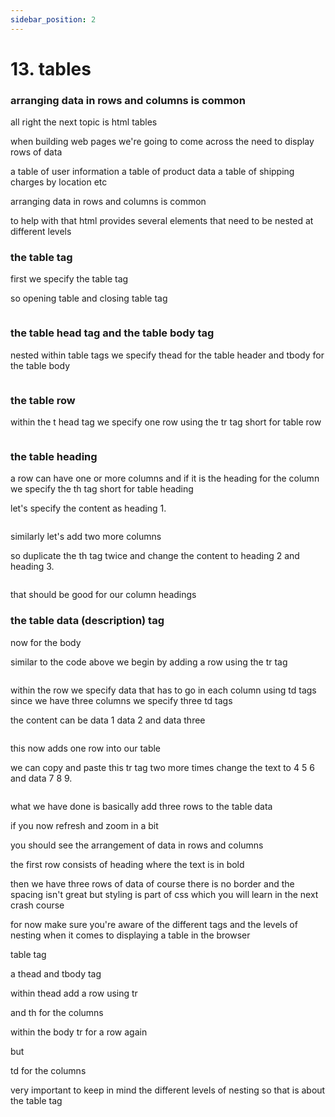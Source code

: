 ```yaml
---
sidebar_position: 2
---
```


# 13. tables

### arranging data in rows and columns is common

all right the next topic is html tables

when building web pages we're going to
come across the need to display rows of data

a table of user information a table of
product data a table of shipping charges by location etc

arranging data in rows and columns is common

to help with that html provides several
elements that need to be nested at different levels

### the table tag

first we specify the table tag

so opening table
and closing table tag

```html

```

### the table head tag and the table body tag

nested within table tags we specify thead for the table header and tbody
for the table body

```html

```

### the table row

within the t head tag we specify one row using the tr tag
short for table row

```html

```

### the table heading

a row can have one or more columns
and if it is the heading for the column we specify the th tag
short for table heading

let's specify the content as heading 1.

```html

```

similarly let's add two more columns

so duplicate the th tag twice
and change the content to heading 2 and heading 3.

```css

```

that should be good for our column headings

### the table data (description) tag

now for the body

similar to the code above we begin by adding a row using the tr tag

```css

```

within the row we specify data that has to go in each column using td tags
since we have three columns we specify three td tags

the content can be data 1 data 2
and data three

```css

```

this now adds one row into our table

we can copy and paste this tr tag two more times
change the text to 4 5 6
and data 7 8 9.

```css

```

what we have done is basically add three rows to the table data

if you now refresh and zoom in a bit

you should see the arrangement of data in rows and columns

the first row consists of heading where
the text is in bold

then we have three rows of data
of course there is no border and the spacing isn't great but styling is part
of css which you will learn in the next crash course

for now make sure you're aware of the
different tags and the levels of nesting when it comes to displaying a table in the browser

table tag

a thead and tbody tag

within thead add a row using tr

and th for the columns

within the body tr for a row again

but

td for the columns

very important to keep in mind the different levels of nesting
so that is about the table tag

